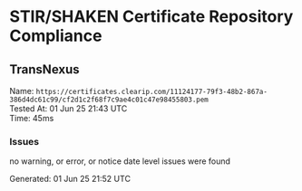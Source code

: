 # STIR/SHAKEN Certificate Repository Compliance

## TransNexus

Name: `https://certificates.clearip.com/11124177-79f3-48b2-867a-386d4dc61c99/cf2d1c2f68f7c9ae4c01c47e98455803.pem`\
Tested At: 01 Jun 25 21:43 UTC\
Time: 45ms

### Issues

no warning, or error, or notice date level issues were found

Generated: 01 Jun 25 21:52 UTC